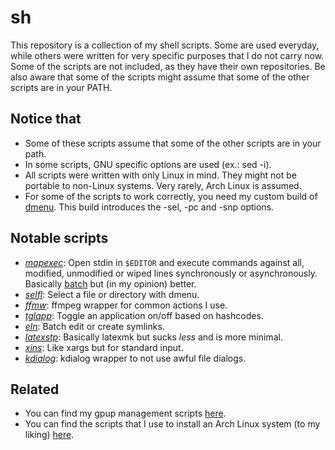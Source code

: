 # sh
This repository is a collection of my shell scripts. Some are used everyday, while others were written for very specific purposes that I do not carry now. Some of the scripts are not included, as they have their own repositories. Be also aware that some of the scripts might assume that some of the other scripts are in your PATH.

## Notice that
- Some of these scripts assume that some of the other scripts are in your path.
- In some scripts, GNU specific options are used (ex.: sed -i).
- All scripts were written with only Linux in mind. They might not be portable to non-Linux systems. Very rarely, Arch Linux is assumed.
- For some of the scripts to work correctly, you need my custom build of [dmenu](https://github.com/XPhyro/dmenu-xphyro). This build introduces the -sel, -pc and -snp options.

## Notable scripts
- *[mapexec](mapexec)*: Open stdin in `$EDITOR` and execute commands against all, modified, unmodified or wiped lines synchronously or asynchronously. Basically [batch](https://github.com/alexherbo2/batch) but (in my opinion) better.
- *[selfl](selfl)*: Select a file or directory with dmenu.
- *[ffmw](ffmw)*: ffmpeg wrapper for common actions I use.
- *[tglapp](tglapp)*: Toggle an application on/off based on hashcodes.
- *[eln](eln)*: Batch edit or create symlinks.
- *[latexstp](latexstp)*: Basically latexmk but sucks *less* and is more minimal.
- *[xins](xins)*: Like xargs but for standard input.
- *[kdialog](kdialog)*: kdialog wrapper to not use awful file dialogs.

## Related
- You can find my gpup management scripts [here](https://github.com/XPhyro/gpupmanager).
- You can find the scripts that I use to install an Arch Linux system (to my liking) [here](https://github.com/XPhyro/archinstall).
